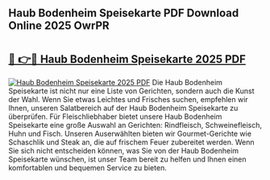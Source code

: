 ## Haub Bodenheim Speisekarte PDF Download Online 2025 OwrPR

# <h2><a href="http://gca2pjf.nevu.top/?p=Haub+Bodenheim+Speisekarte">🔗 👉🔴 Haub Bodenheim Speisekarte 2025 PDF</a></h2>

[![Haub Bodenheim Speisekarte 2025 PDF](https://i.imgur.com/dBaPXMq.png)](http://gca2pjf.nevu.top/?p=Haub+Bodenheim+Speisekarte)
Die Haub Bodenheim Speisekarte ist nicht nur eine Liste von Gerichten, sondern auch die Kunst der Wahl. Wenn Sie etwas Leichtes und Frisches suchen, empfehlen wir Ihnen, unseren Salatbereich auf der Haub Bodenheim Speisekarte zu überprüfen. Für Fleischliebhaber bietet unsere Haub Bodenheim Speisekarte eine große Auswahl an Gerichten: Rindfleisch, Schweinefleisch, Huhn und Fisch. Unseren Auserwählten bieten wir Gourmet-Gerichte wie Schaschlik und Steak an, die auf frischem Feuer zubereitet werden. Wenn Sie sich nicht entscheiden können, was Sie von der Haub Bodenheim Speisekarte wünschen, ist unser Team bereit zu helfen und Ihnen einen komfortablen und bequemen Service zu bieten.
